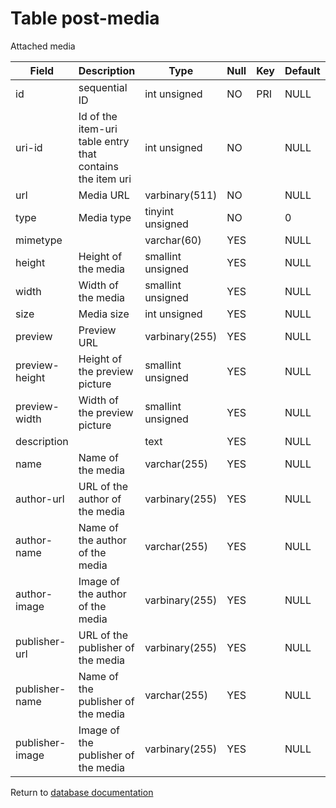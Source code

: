 Table post-media
===========
Attached media

| Field | Description | Type | Null | Key | Default | Extra |
| ----- | ----------- | ---- | ---- | --- | ------- | ----- |
| id              | sequential ID                                             | int unsigned      | NO  | PRI | NULL | auto_increment |    
| uri-id          | Id of the item-uri table entry that contains the item uri | int unsigned      | NO  |     | NULL |                |    
| url             | Media URL                                                 | varbinary(511)    | NO  |     | NULL |                |    
| type            | Media type                                                | tinyint unsigned  | NO  |     | 0    |                |    
| mimetype        |                                                           | varchar(60)       | YES |     | NULL |                |    
| height          | Height of the media                                       | smallint unsigned | YES |     | NULL |                |    
| width           | Width of the media                                        | smallint unsigned | YES |     | NULL |                |    
| size            | Media size                                                | int unsigned      | YES |     | NULL |                |    
| preview         | Preview URL                                               | varbinary(255)    | YES |     | NULL |                |    
| preview-height  | Height of the preview picture                             | smallint unsigned | YES |     | NULL |                |    
| preview-width   | Width of the preview picture                              | smallint unsigned | YES |     | NULL |                |    
| description     |                                                           | text              | YES |     | NULL |                |    
| name            | Name of the media                                         | varchar(255)      | YES |     | NULL |                |    
| author-url      | URL of the author of the media                            | varbinary(255)    | YES |     | NULL |                |    
| author-name     | Name of the author of the media                           | varchar(255)      | YES |     | NULL |                |    
| author-image    | Image of the author of the media                          | varbinary(255)    | YES |     | NULL |                |    
| publisher-url   | URL of the publisher of the media                         | varbinary(255)    | YES |     | NULL |                |    
| publisher-name  | Name of the publisher of the media                        | varchar(255)      | YES |     | NULL |                |    
| publisher-image | Image of the publisher of the media                       | varbinary(255)    | YES |     | NULL |                |    

Return to [database documentation](help/database)
